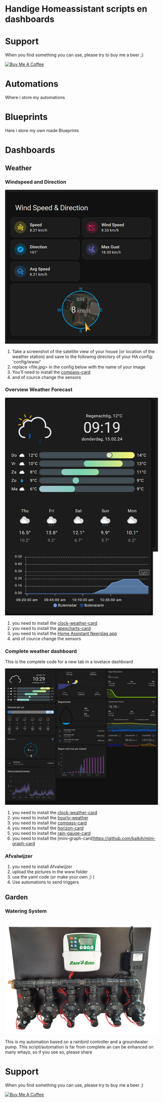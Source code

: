 # Handige Homeassistant scripts en dashboards

# Support

When you find something you can use, please try to buy me a beer ;)

<a href="https://www.buymeacoffee.com/MaartenSchmeitz" target="_blank"><img src="https://cdn.buymeacoffee.com/buttons/v2/default-yellow.png" alt="Buy Me A Coffee" style="height: 60px !important;width: 217px !important;" ></a>

# Automations

Where i store my automations

# Blueprints

Here i store my own made Blueprints

# Dashboards

## Weather

### Windspeed and Direction

![windspeed and direction](/Dashboards/LoveLace/Weather/Windspeed_and_direction.png "windspeed and direction")

1. Take a screenshot of the satellite view of your house (or location of the weather station) and save to the following directory of your HA config: `config/www/'
2. replace <file.jpg> in the config below with the name of your image
3. You'll need to install the [compass-card](https://github.com/tomvanswam/compass-card)
4. and of cource change the sensors

### Overview Weather Forecast

![overview weather forecast](/Dashboards/LoveLace/Weather/Overview_Weather_forecast.png "overview weather forecast")

1. you need to install the [clock-weather-card](https://github.com/pkissling/clock-weather-card)
2. you need to install the [apexcharts-card](https://github.com/RomRider/apexcharts-card)
3. you need to install the [Home Assistant Neerslag app](https://github.com/aex351/home-assistant-neerslag-app)
4. and of cource change the sensors

### Complete weather dashboard

This is the complete code for a new tab in a lovelace dashboard

![complete weather dashboard](/Dashboards/LoveLace/Weather/Complete_weather_dashboard.png "complete weather dashboard")

1. you need to install the [clock-weather-card](https://github.com/pkissling/clock-weather-card)
2. you need to install the [hourly-weather](https://github.com/decompil3d/lovelace-hourly-weather)
3. you need to install the [compass-card](https://github.com/tomvanswam/compass-card)
4. you need to install the [horizon-card](https://github.com/rejuvenate/lovelace-horizon-card/)
5. you need to install the [rain-gauge-card](https://github.com/t1gr0u/rain-gauge-card)
6. you need to install the [mini-graph-card]https://github.com/kalkih/mini-graph-card


### Afvalwijzer

1. you need to install Afvalwijzer
2. upload the pictures in the www folder
3. use the yaml code (or make your own ;) )
4. Use automations to send triggers

## Garden

### Watering System

![watersystem](/Garden/WaterSystem/001.jpg "Watersystem")

This is my automation based on a rainbird controller and a groundwater pump.
This script/automation is far from complete an can be enhanced on many whays, so if you see so, please share



# Support

When you find something you can use, please try to buy me a beer ;)

<a href="https://www.buymeacoffee.com/MaartenSchmeitz" target="_blank"><img src="https://cdn.buymeacoffee.com/buttons/v2/default-yellow.png" alt="Buy Me A Coffee" style="height: 60px !important;width: 217px !important;" ></a>
